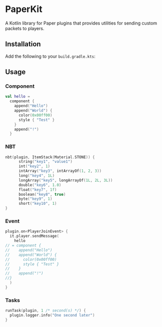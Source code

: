 # PaperKit

A Kotlin library for Paper plugins that provides utilities for sending custom packets to players.

## Installation

Add the following to your `build.gradle.kts`:

## Usage

### Component

```kotlin
val hello =
  component {
    append("Hello")
    append("World") {
      color(0x00ff00)
      style { "Test" }
    }
    append("!")
  }
```
### NBT

```kotlin
nbt(plugin, ItemStack(Material.STONE)) {
      string("key1", "value1")
      int("key2", 1)
      intArray("key3", intArrayOf(1, 2, 3))
      long("key4", 1L)
      longArray("key5", longArrayOf(1L, 2L, 3L))
      double("key6", 1.0)
      float("key7", 1f)
      boolean("key8", true)
      byte("key9", 1)
      short("key10", 1)
}
```

### Event

```kotlin
plugin.on<PlayerJoinEvent> {
  it.player.sendMessage(
    hello 
// = component {
//    append("Hello")
//    append("World") {
//      color(0x00ff00)
//      style { "Test" }
//    }
//    append("!")
//}
  )
}

```

### Tasks

```kotlin
runTask(plugin, 1 /* second(s) */) {
  plugin.logger.info("One second later")
}
```
